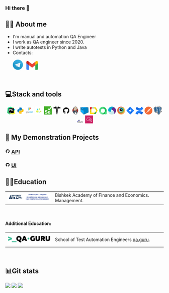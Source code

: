 ### Hi there 🙂

<!--About me-->

## 👩‍💻 About me
- I'm manual and automation QA Engineer
- I work as QA engineer since 2020.
- I write autotests in Python and Java 
- Contacts:
<p>
  &#8287;&#8287;&#8287;&#8287;&#8287;
  <a href="https://t.me/meerim_sabyt"><img width="32px" alt="Telegram" title="Telegram" src="images/logo_stacks/tg.png"/></a>
  &#8287;
  <a href="https://mail.google.com/mail/?view=cm&source=mailto&to=skmeerim1999@gmail.com"><img width="37px" alt="Write me Email" title="Gmail" src="images/social_network/gmail.png"/></a>
</p>

<!--Stack and tools-->
&#8287;&#8287;&#8287;&#8287;&#8287;
## :computer:Stack and tools
<p  align="center">
  <code><img width="5%" title="Pycharm" src="images/logo_stacks/pycharm.png"></code>
  <code><img width="5%" title="Python" src="images/logo_stacks/python.png"></code>
  <code><img width="5%" title="Pytest" src="images/logo_stacks/pytest.png"></code>
  <code><img width="5%" title="Selene" src="images/logo_stacks/selene.png"></code>
  <code><img width="5%" title="Selenium" src="images/logo_stacks/selenium.png"></code>
  <code><img width="5%" title="Requests" src="images/logo_stacks/requests.png"></code>
  <code><img width="5%" title="GitHub" src="images/logo_stacks/github.png"></code>
  <code><img width="5%" title="Jenkins" src="images/logo_stacks/jenkins.png"></code>
  <code><img width="5%" title="Selenoid" src="images/logo_stacks/selenoid.png"></code>
  <code><img width="5%" title="Allure Report" src="images/logo_stacks/allure_report.png"></code>
  <code><img width="5%" title="Allure TestOps" src="images/logo_stacks/allure_testops.png"></code>
  <code><img width="5%" title="Appium" src="images/logo_stacks/appium.png"></code>
  <code><img width="5%" title="Browserstack" src="images/logo_stacks/browserstack.png"></code>
  <code><img width="5%" title="Jira" src="images/logo_stacks/jira.png"></code>
  <code><img width="5%" title="Confluence" src="images/logo_stacks/confluence.png"></code>
  <code><img width="5%" title="Postman" src="images/logo_stacks/postman.png"></code>
  <code><img width="5%" title="PgAdmin" src="images/logo_stacks/pgadmin.png"></code>
  <code><img width="5%" title="PuTTY" src="./images/logo_stacks/PuTTY.png"></code>
  <code><img width="5%" title="AWS CloudWatch" src="./images/logo_stacks/AWS.png"></code>
</p>
<!--Education-->

<!--Projects-->

## :floppy_disk: My Demonstration Projects
### <img width="3%" title="GitHub" src="images/logo_stacks/github.png"> [API](https://github.com/Meeerim/gorest_autotests_api.git)

### <img width="3%" title="GitHub" src="images/logo_stacks/github.png"> [UI](https://github.com/Meeerim/udemy_autotests_web)






## :woman_student:Education
<table width="100%" border='0'>
   <tr> 
    <td width="30%" valign="bottom"><img src="images/social_network/ADAM.png"></td><td valign="middle">Bishkek Academy of Finance and Economics.</br> Management.</td></tr>
  </table>
  </br>
   
 #### Additional Education:
<table width="100%" border='0'>
   <tr><td width="30%" valign="bottom"><img src="images/social_network/qa_guru.png"></td><td valign="middle">School of Test Automation Engineers <a target="_blank" href="https://qa.guru">qa.guru</a>.</td></tr>
  </table>

  


<!--Git Stats-->

&#8287;&#8287;&#8287;&#8287;&#8287;
## :bar_chart:Git stats
![](http://github-profile-summary-cards.vercel.app/api/cards/stats?username=Meeerim&theme=tokyonight)
![](http://github-profile-summary-cards.vercel.app/api/cards/repos-per-language?username=Meeerim&theme=tokyonight) 
![](https://github-profile-summary-cards.vercel.app/api/cards/profile-details?username=Meeerim&theme=tokyonight)
